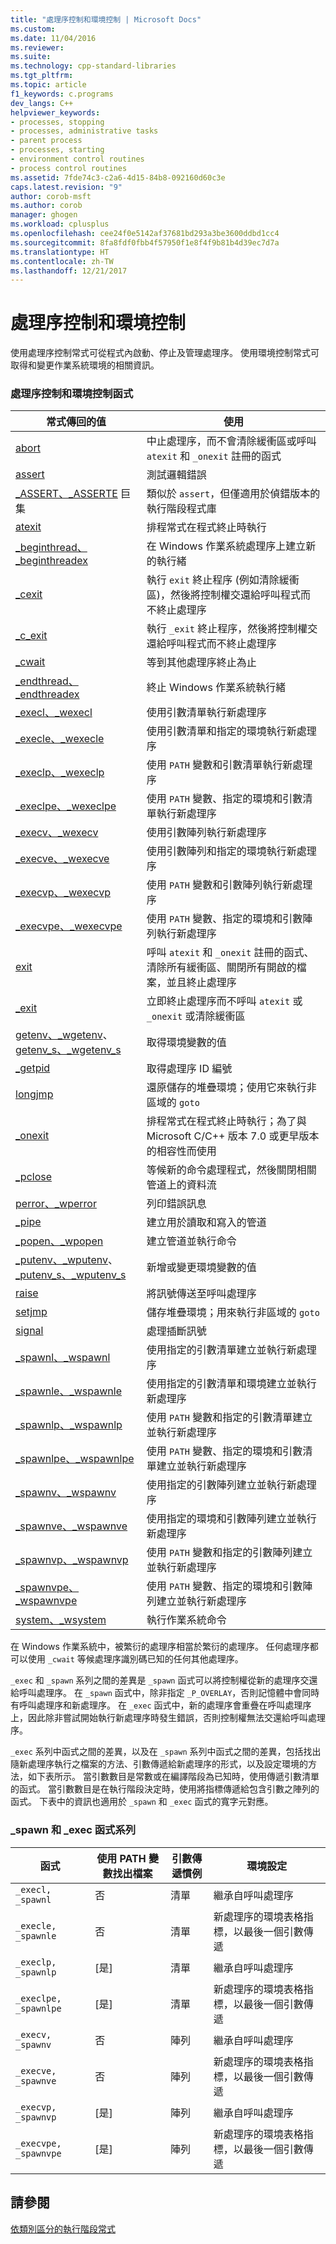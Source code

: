 ```yaml
---
title: "處理序控制和環境控制 | Microsoft Docs"
ms.custom: 
ms.date: 11/04/2016
ms.reviewer: 
ms.suite: 
ms.technology: cpp-standard-libraries
ms.tgt_pltfrm: 
ms.topic: article
f1_keywords: c.programs
dev_langs: C++
helpviewer_keywords:
- processes, stopping
- processes, administrative tasks
- parent process
- processes, starting
- environment control routines
- process control routines
ms.assetid: 7fde74c3-c2a6-4d15-84b8-092160d60c3e
caps.latest.revision: "9"
author: corob-msft
ms.author: corob
manager: ghogen
ms.workload: cplusplus
ms.openlocfilehash: cee24f0e5142af37681bd293a3be3600ddbd1cc4
ms.sourcegitcommit: 8fa8fdf0fbb4f57950f1e8f4f9b81b4d39ec7d7a
ms.translationtype: HT
ms.contentlocale: zh-TW
ms.lasthandoff: 12/21/2017
---
```

# <a name="process-and-environment-control"></a>處理序控制和環境控制
使用處理序控制常式可從程式內啟動、停止及管理處理序。 使用環境控制常式可取得和變更作業系統環境的相關資訊。  
  
### <a name="process-and-environment-control-functions"></a>處理序控制和環境控制函式  
  
|常式傳回的值|使用|  
|-------------|---------|  
|[abort](../c-runtime-library/reference/abort.md)|中止處理序，而不會清除緩衝區或呼叫 `atexit` 和 `_onexit` 註冊的函式|  
|[assert](../c-runtime-library/reference/assert-macro-assert-wassert.md)|測試邏輯錯誤|  
|[_ASSERT、_ASSERTE](../c-runtime-library/reference/assert-asserte-assert-expr-macros.md) 巨集|類似於 `assert`，但僅適用於偵錯版本的執行階段程式庫|  
|[atexit](../c-runtime-library/reference/atexit.md)|排程常式在程式終止時執行|  
|[_beginthread、_beginthreadex](../c-runtime-library/reference/beginthread-beginthreadex.md)|在 Windows 作業系統處理序上建立新的執行緒|  
|[_cexit](../c-runtime-library/reference/cexit-c-exit.md)|執行 `exit` 終止程序 (例如清除緩衝區)，然後將控制權交還給呼叫程式而不終止處理序|  
|[_c_exit](../c-runtime-library/reference/cexit-c-exit.md)|執行 `_exit` 終止程序，然後將控制權交還給呼叫程式而不終止處理序|  
|[_cwait](../c-runtime-library/reference/cwait.md)|等到其他處理序終止為止|  
|[_endthread、_endthreadex](../c-runtime-library/reference/endthread-endthreadex.md)|終止 Windows 作業系統執行緒|  
|[_execl、_wexecl](../c-runtime-library/reference/execl-wexecl.md)|使用引數清單執行新處理序|  
|[_execle、_wexecle](../c-runtime-library/reference/execle-wexecle.md)|使用引數清單和指定的環境執行新處理序|  
|[_execlp、_wexeclp](../c-runtime-library/reference/execlp-wexeclp.md)|使用 `PATH` 變數和引數清單執行新處理序|  
|[_execlpe、_wexeclpe](../c-runtime-library/reference/execlpe-wexeclpe.md)|使用 `PATH` 變數、指定的環境和引數清單執行新處理序|  
|[_execv、_wexecv](../c-runtime-library/reference/execv-wexecv.md)|使用引數陣列執行新處理序|  
|[_execve、_wexecve](../c-runtime-library/reference/execve-wexecve.md)|使用引數陣列和指定的環境執行新處理序|  
|[_execvp、_wexecvp](../c-runtime-library/reference/execvp-wexecvp.md)|使用 `PATH` 變數和引數陣列執行新處理序|  
|[_execvpe、_wexecvpe](../c-runtime-library/reference/execvpe-wexecvpe.md)|使用 `PATH` 變數、指定的環境和引數陣列執行新處理序|  
|[exit](../c-runtime-library/reference/exit-exit-exit.md)|呼叫 `atexit` 和 `_onexit` 註冊的函式、清除所有緩衝區、關閉所有開啟的檔案，並且終止處理序|  
|[_exit](../c-runtime-library/reference/exit-exit-exit.md)|立即終止處理序而不呼叫 `atexit` 或 `_onexit` 或清除緩衝區|  
|[getenv、_wgetenv](../c-runtime-library/reference/getenv-wgetenv.md)、[getenv_s、_wgetenv_s](../c-runtime-library/reference/getenv-s-wgetenv-s.md)|取得環境變數的值|  
|[_getpid](../c-runtime-library/reference/getpid.md)|取得處理序 ID 編號|[System::Diagnostics::Process::Id](https://msdn.microsoft.com/en-us/library/system.diagnostics.process.id.aspx)|  
|[longjmp](../c-runtime-library/reference/longjmp.md)|還原儲存的堆疊環境；使用它來執行非區域的 `goto`|  
|[_onexit](../c-runtime-library/reference/onexit-onexit-m.md)|排程常式在程式終止時執行；為了與 Microsoft C/C++ 版本 7.0 或更早版本的相容性而使用|  
|[_pclose](../c-runtime-library/reference/pclose.md)|等候新的命令處理程式，然後關閉相關管道上的資料流|  
|[perror、_wperror](../c-runtime-library/reference/perror-wperror.md)|列印錯誤訊息|  
|[_pipe](../c-runtime-library/reference/pipe.md)|建立用於讀取和寫入的管道|  
|[_popen、_wpopen](../c-runtime-library/reference/popen-wpopen.md)|建立管道並執行命令|  
|[_putenv、_wputenv](../c-runtime-library/reference/putenv-wputenv.md)、[_putenv_s、_wputenv_s](../c-runtime-library/reference/putenv-s-wputenv-s.md)|新增或變更環境變數的值|  
|[raise](../c-runtime-library/reference/raise.md)|將訊號傳送至呼叫處理序|  
|[setjmp](../c-runtime-library/reference/setjmp.md)|儲存堆疊環境；用來執行非區域的 `goto`|  
|[signal](../c-runtime-library/reference/signal.md)|處理插斷訊號|  
|[_spawnl、_wspawnl](../c-runtime-library/reference/spawnl-wspawnl.md)|使用指定的引數清單建立並執行新處理序|  
|[_spawnle、_wspawnle](../c-runtime-library/reference/spawnle-wspawnle.md)|使用指定的引數清單和環境建立並執行新處理序|  
|[_spawnlp、_wspawnlp](../c-runtime-library/reference/spawnlp-wspawnlp.md)|使用 `PATH` 變數和指定的引數清單建立並執行新處理序|  
|[_spawnlpe、_wspawnlpe](../c-runtime-library/reference/spawnlpe-wspawnlpe.md)|使用 `PATH` 變數、指定的環境和引數清單建立並執行新處理序|  
|[_spawnv、_wspawnv](../c-runtime-library/reference/spawnv-wspawnv.md)|使用指定的引數陣列建立並執行新處理序|  
|[_spawnve、_wspawnve](../c-runtime-library/reference/spawnve-wspawnve.md)|使用指定的環境和引數陣列建立並執行新處理序|  
|[_spawnvp、_wspawnvp](../c-runtime-library/reference/spawnvp-wspawnvp.md)|使用 `PATH` 變數和指定的引數陣列建立並執行新處理序|  
|[_spawnvpe、_wspawnvpe](../c-runtime-library/reference/spawnvpe-wspawnvpe.md)|使用 `PATH` 變數、指定的環境和引數陣列建立並執行新處理序|  
|[system、_wsystem](../c-runtime-library/reference/system-wsystem.md)|執行作業系統命令|  
  
 在 Windows 作業系統中，被繁衍的處理序相當於繁衍的處理序。 任何處理序都可以使用 `_cwait` 等候處理序識別碼已知的任何其他處理序。  
  
 `_exec` 和 `_spawn` 系列之間的差異是 `_spawn` 函式可以將控制權從新的處理序交還給呼叫處理序。 在 `_spawn` 函式中，除非指定 `_P_OVERLAY`，否則記憶體中會同時有呼叫處理序和新處理序。 在 `_exec` 函式中，新的處理序會重疊在呼叫處理序上，因此除非嘗試開始執行新處理序時發生錯誤，否則控制權無法交還給呼叫處理序。  
  
 `_exec` 系列中函式之間的差異，以及在 `_spawn` 系列中函式之間的差異，包括找出隨新處理序執行之檔案的方法、引數傳遞給新處理序的形式，以及設定環境的方法，如下表所示。 當引數數目是常數或在編譯階段為已知時，使用傳遞引數清單的函式。 當引數數目是在執行階段決定時，使用將指標傳遞給包含引數之陣列的函式。 下表中的資訊也適用於 `_spawn` 和 `_exec` 函式的寬字元對應。  
  
### <a name="spawn-and-exec-function-families"></a>_spawn 和 _exec 函式系列  
  
|函式|使用 PATH 變數找出檔案|引數傳遞慣例|環境設定|  
|---------------|--------------------------------------|----------------------------------|--------------------------|  
|`_execl, _spawnl`|否|清單|繼承自呼叫處理序|  
|`_execle, _spawnle`|否|清單|新處理序的環境表格指標，以最後一個引數傳遞|  
|`_execlp, _spawnlp`|[是]|清單|繼承自呼叫處理序|  
|`_execlpe, _spawnlpe`|[是]|清單|新處理序的環境表格指標，以最後一個引數傳遞|  
|`_execv, _spawnv`|否|陣列|繼承自呼叫處理序|  
|`_execve, _spawnve`|否|陣列|新處理序的環境表格指標，以最後一個引數傳遞|  
|`_execvp, _spawnvp`|[是]|陣列|繼承自呼叫處理序|  
|`_execvpe, _spawnvpe`|[是]|陣列|新處理序的環境表格指標，以最後一個引數傳遞|  
  
## <a name="see-also"></a>請參閱  
 [依類別區分的執行階段常式](../c-runtime-library/run-time-routines-by-category.md)